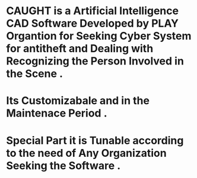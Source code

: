 # CAUGHT is a Artificial Intelligence  CAD Software Developed by PLAY Organtion for Seeking Cyber System for antitheft and  Dealing with Recognizing the Person Involved in the Scene  . 
# Its Customizabale and in the Maintenace Period . 
# Special Part it is Tunable according to the need of Any Organization Seeking the Software . 
